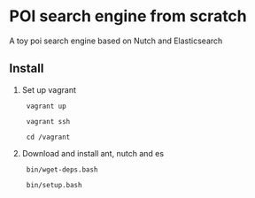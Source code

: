 POI search engine from scratch
==============================

A toy poi search engine based on Nutch and Elasticsearch

Install
-------

1. Set up vagrant

        vagrant up

        vagrant ssh

        cd /vagrant

2. Download and install ant, nutch and es

        bin/wget-deps.bash

        bin/setup.bash
